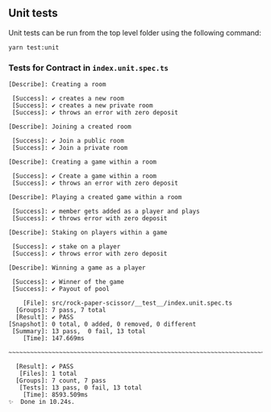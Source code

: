 ## Unit tests

Unit tests can be run from the top level folder using the following command:

```
yarn test:unit
```

### Tests for Contract in `index.unit.spec.ts`

```
[Describe]: Creating a room

 [Success]: ✔ creates a new room
 [Success]: ✔ creates a new private room
 [Success]: ✔ throws an error with zero deposit

[Describe]: Joining a created room

 [Success]: ✔ Join a public room
 [Success]: ✔ Join a private room

[Describe]: Creating a game within a room

 [Success]: ✔ Create a game within a room
 [Success]: ✔ throws an error with zero deposit

[Describe]: Playing a created game within a room

 [Success]: ✔ member gets added as a player and plays
 [Success]: ✔ throws error with zero deposit

[Describe]: Staking on players within a game

 [Success]: ✔ stake on a player
 [Success]: ✔ throws error with zero deposit

[Describe]: Winning a game as a player

 [Success]: ✔ Winner of the game
 [Success]: ✔ Payout of pool

    [File]: src/rock-paper-scissor/__test__/index.unit.spec.ts
  [Groups]: 7 pass, 7 total
  [Result]: ✔ PASS
[Snapshot]: 0 total, 0 added, 0 removed, 0 different
 [Summary]: 13 pass,  0 fail, 13 total
    [Time]: 147.669ms

~~~~~~~~~~~~~~~~~~~~~~~~~~~~~~~~~~~~~~~~~~~~~~~~~~~~~~~~~~~~~~~~~~~~~~~~~~~~~~~~

  [Result]: ✔ PASS
   [Files]: 1 total
  [Groups]: 7 count, 7 pass
   [Tests]: 13 pass, 0 fail, 13 total
    [Time]: 8593.509ms
✨  Done in 10.24s.
```